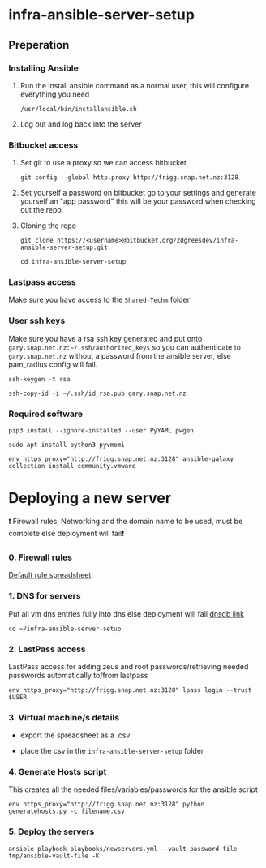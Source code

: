 # infra-ansible-server-setup

## Preperation
### Installing Ansible

1. Run the install ansible command as a normal user, this will configure everything you need

    ```
    /usr/local/bin/installansible.sh
    ```
	
2. Log out and log back into the server


### Bitbucket access

1. Set git to use a proxy so we can access bitbucket

    ```
    git config --global http.proxy http://frigg.snap.net.nz:3128
    ```

2. Set yourself a password
on bitbucket go to your settings and generate yourself an "app password" this will be your password when checking out the repo

3. Cloning the repo

    ```
    git clone https://<username>@bitbucket.org/2dgreesdev/infra-ansible-server-setup.git
    ```
    ```
    cd infra-ansible-server-setup
    ```

### Lastpass access

Make sure you have access to the `Shared-Techm` folder

### User ssh keys

Make sure you have a rsa ssh key generated and put onto `gary.snap.net.nz:~/.ssh/authorized_keys` so you can authenticate to `gary.snap.net.nz` without a password from the ansible server, else pam_radius config will fail.
```
ssh-keygen -t rsa
```
```
ssh-copy-id -i ~/.ssh/id_rsa.pub gary.snap.net.nz
```

### Required software

```
pip3 install --ignore-installed --user PyYAML pwgen
```

```
sudo apt install python3-pyvmomi
```

```
env https_proxy="http://frigg.snap.net.nz:3128" ansible-galaxy collection install community.vmware
```


# Deploying a new server

:exclamation: Firewall rules, Networking and the domain name to be used, must be complete else deployment will fail:exclamation:

### 0. Firewall rules
[Default rule spreadsheet](https://2degreesnz.sharepoint.com/:x:/r/sites/Team-InfrastructureEngineeringAndOperations/Shared%20Documents/General/Linux/Firewall/new-server-default-firewallrules.xlsx?d=w21b307a19781403f86628d1ba5dfcce9&csf=1&web=1&e=NWrKhi)

### 1. DNS for servers

Put all vm dns entries fully into dns else deployment will fail
[dnsdb link](https://dnsdb.snap.net.nz)

```
cd ~/infra-ansible-server-setup
```

### 2. LastPass access

LastPass access for adding zeus and root passwords/retrieving needed passwords automatically to/from lastpass

```
env https_proxy="http://frigg.snap.net.nz:3128" lpass login --trust $USER
```


### 3. Virtual machine/s details

* export the spreadsheet as a .csv

* place the csv in the `infra-ansible-server-setup` folder

### 4. Generate Hosts script

This creates all the needed files/variables/passwords for the ansible script

```
env https_proxy="http://frigg.snap.net.nz:3128" python generatehosts.py -c filename.csv
```


### 5. Deploy the servers
```
ansible-playbook playbooks/newservers.yml --vault-password-file tmp/ansible-vault-file -K
```

